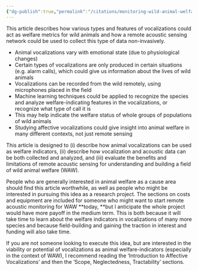 ```yaml
---
{"dg-publish":true,"permalink":"/citations/monitoring-wild-animal-welfare-via-vocalizations-rethink-priorities/","tags":["#wild_animals - \"wild_animals\""],"created":"2025-10-23T17:42:45.255+01:00","updated":"2025-10-23T19:20:34.057+01:00"}
---
```


This article describes how various types and features of vocalizations could act as welfare metrics for wild animals and how a remote acoustic sensing network could be used to collect this type of data non-invasively.

* Animal vocalizations vary with emotional state (due to physiological changes)
* Certain types of vocalizations are only produced in certain situations (e.g. alarm calls), which could give us information about the lives of wild animals
* Vocalizations can be recorded from the wild remotely, using microphones placed in the field
* Machine learning techniques could be applied to recognize the species and analyze welfare-indicating features in the vocalizations, or recognize what type of call it is
* This may help indicate the welfare status of whole groups of populations of wild animals
* Studying affective vocalizations could give insight into animal welfare in many different contexts, not just remote sensing

This article is designed to (i) describe how animal vocalizations can be used as welfare indicators, (ii) describe how vocalization and acoustic data can be both collected and analyzed, and (iii) evaluate the benefits and limitations of remote acoustic sensing for understanding and building a field of wild animal welfare (WAW).

People who are generally interested in animal welfare as a cause area should find this article worthwhile, as well as people who might be interested in pursuing this idea as a research project. The sections on costs and equipment are included for someone who might want to start remote acoustic monitoring for WAW **today, **but I anticipate the whole project would have more payoff in the medium term. This is both because it will take time to learn about the welfare indicators in vocalizations of many more species and because field-building and gaining the traction in interest and funding will also take time.

If you are not someone looking to execute this idea, but are interested in the viability or potential of vocalizations as animal welfare-indicators (especially in the context of WAW), I recommend reading the ‘Introduction to Affective Vocalizations’ and then the ‘Scope, Neglectedness, Tractability’ sections.